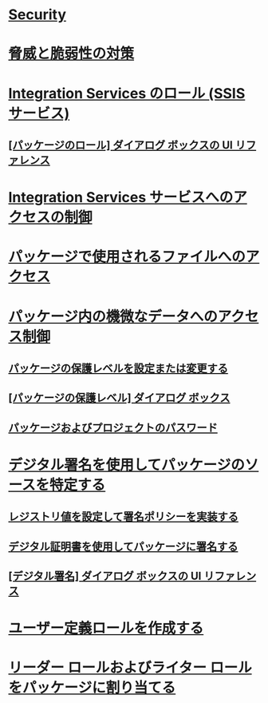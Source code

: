 # [Security](security-overview-integration-services.md)
# [脅威と脆弱性の対策](../threat-and-vulnerability-mitigation-integration-services.md)
# [Integration Services のロール (SSIS サービス)](integration-services-roles-ssis-service.md)
## [[パッケージのロール] ダイアログ ボックスの UI リファレンス](../package-roles-dialog-box-ui-reference.md)
# [Integration Services サービスへのアクセスの制御](../access-to-the-integration-services-service.md)
# [パッケージで使用されるファイルへのアクセス](../access-to-files-used-by-packages.md)
# [パッケージ内の機微なデータへのアクセス制御](access-control-for-sensitive-data-in-packages.md)
## [パッケージの保護レベルを設定または変更する](../set-or-change-the-protection-level-of-packages.md)
## [[パッケージの保護レベル] ダイアログ ボックス](../package-and-project-protection-level-dialog-box.md)
## [パッケージおよびプロジェクトのパスワード](../package-and-project-password.md)
# [デジタル署名を使用してパッケージのソースを特定する](identify-the-source-of-packages-with-digital-signatures.md)
## [レジストリ値を設定して署名ポリシーを実装する](../implement-a-signing-policy-by-setting-a-registry-value.md)
## [デジタル証明書を使用してパッケージに署名する](../sign-a-package-by-using-a-digital-certificate.md)
## [[デジタル署名] ダイアログ ボックスの UI リファレンス](../digital-signing-dialog-box-ui-reference.md)
# [ユーザー定義ロールを作成する](../create-a-user-defined-role.md)
# [リーダー ロールおよびライター ロールをパッケージに割り当てる](../assign-a-reader-and-writer-role-to-a-package.md)
